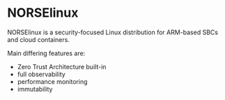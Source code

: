 # NORSElinux

NORSElinux is a security-focused Linux distribution for ARM-based SBCs and cloud containers.

Main differing features are:
- Zero Trust Architecture built-in
- full observability
- performance monitoring
- immutability

